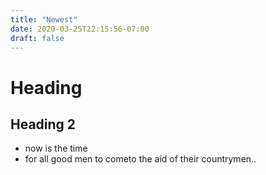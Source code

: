 ```yaml
---
title: "Newest"
date: 2020-03-25T22:15:56-07:00
draft: false
---
```


# Heading

## Heading 2

- now is the time
- for all good men to cometo the aid of their countrymen..


